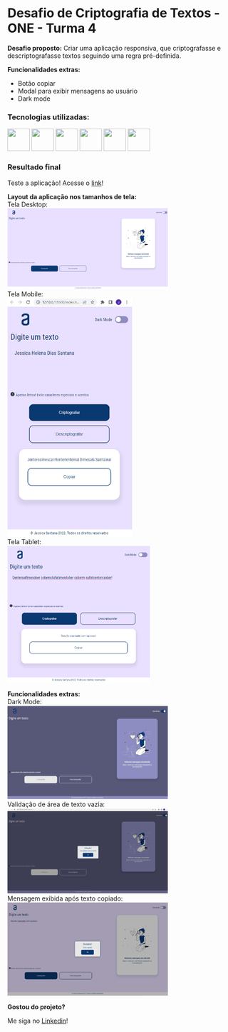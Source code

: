 # Desafio de Criptografia de Textos - ONE - Turma 4

**Desafio proposto:** Criar uma aplicação responsiva, que criptografasse e descriptografasse textos seguindo uma regra pré-definida.

**Funcionalidades extras:** 
- Botão copiar
- Modal para exibir mensagens ao usuário
- Dark mode

### Tecnologias utilizadas:
<div>
<img src="https://cdn.jsdelivr.net/gh/devicons/devicon/icons/figma/figma-original.svg" width="50px" height="50px"/> <img src="https://cdn.jsdelivr.net/gh/devicons/devicon/icons/git/git-original.svg" width="50px" height="50px" /> 
<img src="https://user-images.githubusercontent.com/105378159/188524475-83652b5c-76fa-444e-8c10-faed1d113d7b.png" width="50px" height="50px" /> 
<img src="https://cdn.jsdelivr.net/gh/devicons/devicon/icons/html5/html5-original.svg" width="50px" height="50px"/> 
<img src="https://cdn.jsdelivr.net/gh/devicons/devicon/icons/css3/css3-original.svg" width="50px" height="50px" /> <img src="https://cdn.jsdelivr.net/gh/devicons/devicon/icons/javascript/javascript-original.svg" width="50px" height="50px"/>
</div>

### Resultado final

Teste a aplicação! Acesse o [link](https://djehsantana.github.io/desafio-criptografia-one/)! 

**Layout da aplicação nos tamanhos de tela:**
<br>
Tela Desktop:
<br>
<img src="./public/docImages/desktop.png" width="360px"/>
<br>
Tela Mobile:
<br>
<img src="./public/docImages/mobile.png" width="280px"/>
<br>
Tela Tablet:
<br>
<img src="./public/docImages/tablet.png" width="320px"/>
<br>

**Funcionalidades extras:**
<br>
Dark Mode:
<br>
<img src="./public/docImages/darkmode.png" width="360px"/>
<br>
Validação de área de texto vazia:
<br>
<img src="./public/docImages/darkmode-validacao.png" width="360px"/>
<br>
Mensagem exibida após texto copiado:
<br>
<img src="./public/docImages/mensagem-copiado.png" width="360px"/>

**Gostou do projeto?**

Me siga no [Linkedin](https://www.linkedin.com/in/jessica-santana-developer/)!



